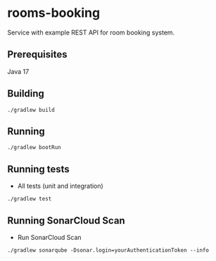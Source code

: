 rooms-booking
==============================

Service with example REST API for room booking system.

## Prerequisites

Java 17

## Building

```./gradlew build```

## Running

```./gradlew bootRun```

## Running tests

* All tests (unit and integration)

```./gradlew test```

## Running SonarCloud Scan

* Run SonarCloud Scan

```./gradlew sonarqube -Dsonar.login=yourAuthenticationToken --info```
